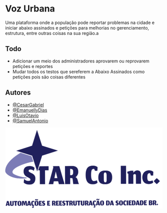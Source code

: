 
# Voz Urbana

Uma plataforma onde a população pode reportar problemas na cidade e iniciar abaixo assinados e petições para melhorias no gerenciamento, estrutura, entre outras coisas na sua região.a


## Todo

- Adicionar um meio dos administradores aprovarem ou reprovarem petições e reportes
- Mudar todos os testos que sereferem a Abaixo Assinados como petições pois são coisas diferentes


## Autores

- [@CesarGabriel](https://github.com/CesarGabriel26)
- [@EmanuellyDias](https://github.com/seu@)
- [@LuisOtavio](https://github.com/seu@)
- [@SamuelAntonio](https://github.com/samuc555)


![Logo](https://raw.githubusercontent.com/CesarGabriel26/Voz-Urbana-Web/refs/heads/master/src/app/assets/EmpresaLogo.png)


